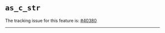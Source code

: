# `as_c_str`

The tracking issue for this feature is: [#40380]

[#40380]: https://github.com/rust-lang/rust/issues/40380

------------------------

